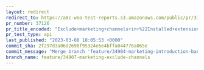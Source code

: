 ```yaml
---
layout: redirect
redirect_to: https://a8c-woo-test-reports.s3.amazonaws.com/public/pr/37126/api/index.html
pr_number: 37126
pr_title_encoded: "Exclude+marketing+channels+in+%22Installed+extensions%22+and+%22Discover+more+marketing+tools%22+cards"
pr_test_type: api
last_published: "2023-03-08 18:05:53 +0000"
commit_sha: 2f297d3a06d2698f95324e6e4bffa044776a065e
commit_message: "Merge branch 'feature/34904-marketing-introduction-banner' into featu…"
branch_name: feature/34907-marketing-exclude-channels
---
```

